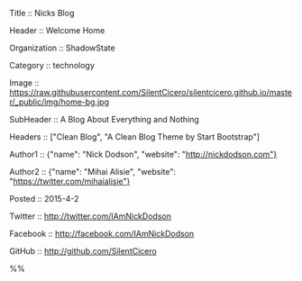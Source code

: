 Title :: Nicks Blog

Header :: Welcome Home

Organization :: ShadowState

Category :: technology

Image :: https://raw.githubusercontent.com/SilentCicero/silentcicero.github.io/master/_public/img/home-bg.jpg

SubHeader :: A Blog About Everything and Nothing

Headers :: ["Clean Blog", "A Clean Blog Theme by Start Bootstrap"]

Author1 :: {"name": "Nick Dodson", "website": "http://nickdodson.com"}

Author2 :: {"name": "Mihai Alisie", "website": "https://twitter.com/mihaialisie"}

Posted :: 2015-4-2

Twitter :: http://twitter.com/IAmNickDodson

Facebook :: http://facebook.com/IAmNickDodson

GitHub :: http://github.com/SilentCicero

%%
